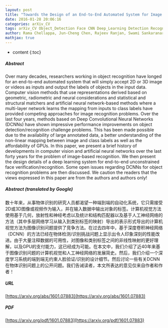 ```yaml
---
layout: post
title: "Towards the Design of an End-to-End Automated System for Image and Video-based Recognition"
date: 2016-01-28 20:06:16
categories: arXiv_CV
tags: arXiv_CV Object_Detection Face CNN Deep_Learning Detection Recognition
author: Rama Chellappa, Jun-Cheng Chen, Rajeev Ranjan, Swami Sankaranarayanan, Amit Kumar, Vishal M. Patel, Carlos D. Castillo
mathjax: true
---
```


* content
{:toc}

##### Abstract
Over many decades, researchers working in object recognition have longed for an end-to-end automated system that will simply accept 2D or 3D image or videos as inputs and output the labels of objects in the input data. Computer vision methods that use representations derived based on geometric, radiometric and neural considerations and statistical and structural matchers and artificial neural network-based methods where a multi-layer network learns the mapping from inputs to class labels have provided competing approaches for image recognition problems. Over the last four years, methods based on Deep Convolutional Neural Networks (DCNNs) have shown impressive performance improvements on object detection/recognition challenge problems. This has been made possible due to the availability of large annotated data, a better understanding of the non-linear mapping between image and class labels as well as the affordability of GPUs. In this paper, we present a brief history of developments in computer vision and artificial neural networks over the last forty years for the problem of image-based recognition. We then present the design details of a deep learning system for end-to-end unconstrained face verification/recognition. Some open issues regarding DCNNs for object recognition problems are then discussed. We caution the readers that the views expressed in this paper are from the authors and authors only!

##### Abstract (translated by Google)
数十年来，从事物体识别的研究人员都渴望一种端到端的自动化系统，它只需接受2D或3D图像或视频作为输入，并在输入数据中输出对象的标签。计算机视觉方法使用基于几何，放射性和神经考虑以及统计和结构匹配器以及基于人工神经网络的方法（其中多层网络学习从输入到类别标签的映射）导出的表示形式导出的计算机视觉方法为图像识别问题提供了竞争方法。在过去四年中，基于深度卷积神经网络（DCNN）的方法已经在物体检测/识别挑战问题上显示出令人印象深刻的性能改进。由于大量注释数据的可用性，对图像和类别标签之间的非线性映射的更好理解，以及GPU的支付能力，这已经成为可能。在本文中，我们介绍了近40年来基于图像识别问题的计算机视觉和人工神经网络的发展简史。然后，我们介绍一个深度学习系统的端到端无约束人脸验证/识别的设计细节。然后讨论一些有关DCNN在物体识别问题上的公开问题。我们告诫读者，本文所表达的意见仅来自作者和作者！

##### URL
[https://arxiv.org/abs/1601.07883](https://arxiv.org/abs/1601.07883)

##### PDF
[https://arxiv.org/pdf/1601.07883](https://arxiv.org/pdf/1601.07883)

